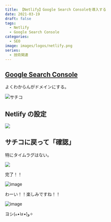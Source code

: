 ```yaml
---
title: 【Netlify】Google Search Consoleを導入する
date: 2021-03-19
draft: false
tags:
  - Netlify
  - Google Search Console
categories:
  - SEO
image: images/logos/netlify.png
series:
  - 技術関連
---
```


## [Google Search Console](https://search.google.com/u/0/search-console/welcome)

よくわからんがドメインにする。

![サチコ](https://user-images.githubusercontent.com/44717752/111660271-41a51b00-8851-11eb-8ab1-22251c20aeef.png)

## Netlify の設定

![](https://user-images.githubusercontent.com/44717752/111660748-baa47280-8851-11eb-8601-37a3b811cdc3.png)

## サチコに戻って「確認」

特にタイムラグはない。

![](https://user-images.githubusercontent.com/44717752/111660877-dd368b80-8851-11eb-97ed-6b0f77ab8dba.png)

完了！！

![image](https://user-images.githubusercontent.com/44717752/111662599-68fce780-8853-11eb-9af9-6f44daab0ba8.png)

わーい！！楽しみですね！！

![image](https://user-images.githubusercontent.com/44717752/111765101-503e1180-88e7-11eb-8928-2634dd031383.png)

ヨシ(๑•̀ㅂ•́)و✧


